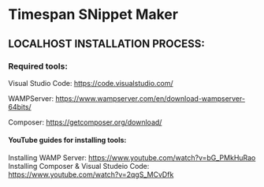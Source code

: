 # Timespan SNippet Maker

## LOCALHOST INSTALLATION PROCESS:

### Required tools:
Visual Studio Code: https://code.visualstudio.com/

WAMPServer: https://www.wampserver.com/en/download-wampserver-64bits/

Composer: https://getcomposer.org/download/

#### YouTube guides for installing tools:
Installing WAMP Server: https://www.youtube.com/watch?v=bG_PMkHuRao
Installing Composer & Visual Studeio Code: https://www.youtube.com/watch?v=2qgS_MCvDfk

 
